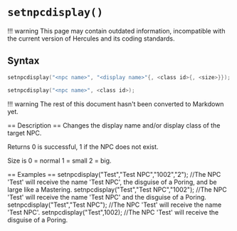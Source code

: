 # `setnpcdisplay()`

!!! warning
	This page may contain outdated information, incompatible with the current version of Hercules and its coding standards.

## Syntax

```c
setnpcdisplay("<npc name>", "<display name>"{, <class id>{, <size>}});
```

```c
setnpcdisplay("<npc name>", <class id>);
```

!!! warning
	The rest of this document hasn't been converted to Markdown yet.

== Description ==
Changes the display name and/or display class of the target NPC.

Returns 0 is successful, 1 if the NPC does not exist.

Size is 0 = normal 1 = small 2 = big.

== Examples ==
 setnpcdisplay("Test","Test NPC","1002","2"); //The NPC 'Test' will receive the name 'Test NPC', the disguise of a Poring, and be large like a Mastering.
 setnpcdisplay("Test","Test NPC","1002"); //The NPC 'Test' will receive the name 'Test NPC' and the disguise of a Poring.
 setnpcdisplay("Test","Test NPC"); //The NPC 'Test' will receive the name 'Test NPC'.
 setnpcdisplay("Test",1002); //The NPC 'Test' will receive the disguise of a Poring.
